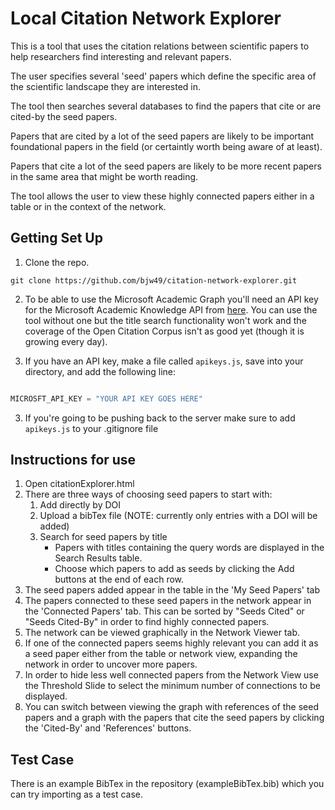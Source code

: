 # Local Citation Network Explorer

This is a tool that uses the citation relations between scientific papers to help researchers find interesting and relevant papers.

The user specifies several 'seed' papers which define the specific area of the scientific landscape they are interested in.

The tool then searches several databases to find the papers that cite or are cited-by the seed papers.

Papers that are cited by a lot of the seed papers are likely to be important foundational papers in the field (or certaintly worth being aware of at least).

Papers that cite a lot of the seed papers are likely to be more recent papers in the same area that might be worth reading.

The tool allows the user to view these highly connected papers either in a table or in the context of the network.


## Getting Set Up

1. Clone the repo.

```
git clone https://github.com/bjw49/citation-network-explorer.git

```

2. To be able to use the Microsoft Academic Graph you'll need an API key for the Microsoft Academic Knowledge API from [here](https://azure.microsoft.com/en-gb/try/cognitive-services/?api=academic-knowledge-api). You can use the tool without one but the title search functionality won't work and the coverage of the Open Citation Corpus isn't as good yet (though it is growing every day).

2. If you have an API key, make a file called `apikeys.js`, save into your directory, and add the following line:

```javascript

MICROSFT_API_KEY = "YOUR API KEY GOES HERE"

```

3. If you're going to be pushing back to the server make sure to add `apikeys.js` to your .gitignore file



## Instructions for use

1. Open citationExplorer.html
2. There are three ways of choosing seed papers to start with:
    1. Add directly by DOI
    2. Upload a bibTex file (NOTE: currently only entries with a DOI will be added)
    3. Search for seed papers by title
        * Papers with titles containing the query words are displayed in the Search Results table.
        * Choose which papers to add as seeds by clicking the Add buttons at the end of each row.
3. The seed papers added appear in the table in the 'My Seed Papers' tab
4. The papers connected to these seed papers in the network appear in the 'Connected Papers' tab. This can be sorted by "Seeds Cited" or "Seeds Cited-By" in order to find highly connected papers.
5. The network can be viewed graphically in the Network Viewer tab.
6. If one of the connected papers seems highly relevant you can add it as a seed paper either from the table or network view, expanding the network in order to uncover more papers.
7. In order to hide less well connected papers from the Network View use the Threshold Slide to select the minimum number of connections to be displayed.
8. You can switch between viewing the graph with references of the seed papers and a graph with the papers that cite the seed papers by clicking the 'Cited-By' and 'References' buttons.

## Test Case

There is an example BibTex in the repository (exampleBibTex.bib) which you can try importing as a test case.